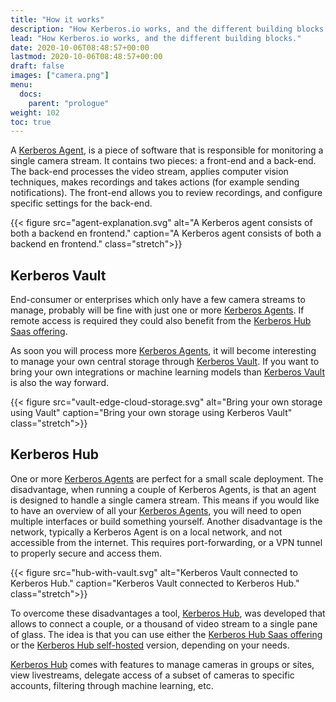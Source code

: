 ```yaml
---
title: "How it works"
description: "How Kerberos.io works, and the different building blocks."
lead: "How Kerberos.io works, and the different building blocks."
date: 2020-10-06T08:48:57+00:00
lastmod: 2020-10-06T08:48:57+00:00
draft: false
images: ["camera.png"]
menu:
  docs:
    parent: "prologue"
weight: 102
toc: true
---
```


A [Kerberos Agent](/agent/first-things-first/), is a piece of software that is responsible for monitoring a single camera stream. It contains two pieces: a front-end and a back-end. The back-end processes the video stream, applies computer vision techniques, makes recordings and takes actions (for example sending notifications). The front-end allows you to review recordings, and configure specific settings for the back-end.

{{< figure src="agent-explanation.svg" alt="A Kerberos agent consists of both a backend en frontend." caption="A Kerberos agent consists of both a backend en frontend." class="stretch">}}

## Kerberos Vault

End-consumer or enterprises which only have a few camera streams to manage, probably will be fine with just one or more [Kerberos Agents](/agent/first-things-first/). If remote access is required they could also benefit from the [Kerberos Hub Saas offering](/hub/first-things-first).

As soon you will process more [Kerberos Agents](/agent/first-things-first/), it will become interesting to manage your own central storage through [Kerberos Vault](/vault/first-things-first/). If you want to bring your own integrations or machine learning models than [Kerberos Vault](/vault/first-things-first/) is also the way forward.

{{< figure src="vault-edge-cloud-storage.svg" alt="Bring your own storage using Vault" caption="Bring your own storage using Kerberos Vault" class="stretch">}}

## Kerberos Hub

One or more [Kerberos Agents](/agent/first-things-first/) are perfect for a small scale deployment. The disadvantage, when running a couple of Kerberos Agents, is that an agent is designed to handle a single camera stream. This means if you would like to have an overview of all your [Kerberos Agents](/agent/first-things-first/), you will need to open multiple interfaces or build something yourself. Another disadvantage is the network, typically a Kerberos Agent is on a local network, and not accessible from the internet. This requires port-forwarding, or a VPN tunnel to properly secure and access them.

{{< figure src="hub-with-vault.svg" alt="Kerberos Vault connected to Kerberos Hub." caption="Kerberos Vault connected to Kerberos Hub." class="stretch">}}

To overcome these disadvantages a tool, [Kerberos Hub](/hub/first-things-first/), was developed that allows to connect a couple, or a thousand of video stream to a single pane of glass. The idea is that you can use either the [Kerberos Hub Saas offering](/hub/first-things-first/) or the [Kerberos Hub self-hosted](/hub/first-things-first/) version, depending on your needs. 

[Kerberos Hub](/hub/first-things-first/) comes with features to manage cameras in groups or sites, view livestreams, delegate access of a subset of cameras to specific accounts, filtering through machine learning, etc.
